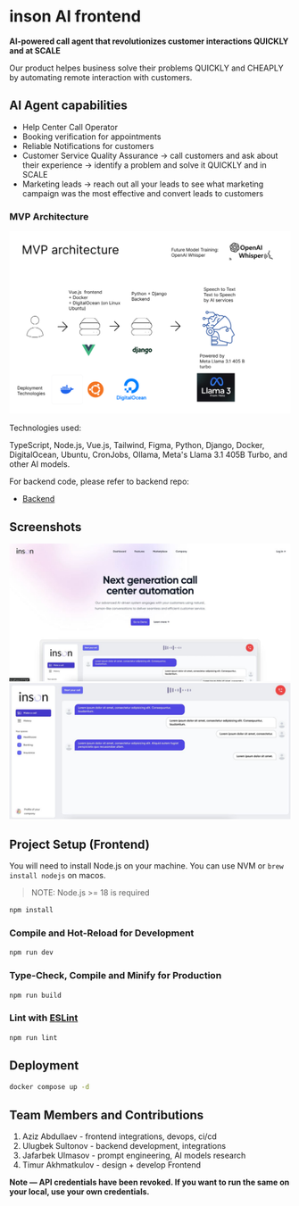# inson AI frontend

**AI-powered call agent that revolutionizes customer interactions QUICKLY and at SCALE**

Our product helpes business solve their problems QUICKLY and CHEAPLY by automating remote interaction with customers.

## AI Agent capabilities

- Help Center Call Operator
- Booking verification for appointments
- Reliable Notifications for customers
- Customer Service Quality Assurance -> call customers and ask about their experience -> identify a problem and solve it QUICKLY and in SCALE
- Marketing leads -> reach out all your leads to see what marketing campaign was the most effective and convert leads to customers

### MVP Architecture

![](https://github.com/azyzz228/insonai-front/blob/main/assets/diagram.png)

Technologies used:

TypeScript, Node.js, Vue.js, Tailwind, Figma, Python, Django, Docker, DigitalOcean, Ubuntu, CronJobs, Ollama, Meta's Llama 3.1 405B Turbo, and other AI models.

For backend code, please refer to backend repo:

- [Backend](https://github.com/azyzz228/insonai-back)

## Screenshots

![](https://github.com/azyzz228/insonai-front/blob/main/assets/hero.jpg)
![](https://github.com/azyzz228/insonai-front/blob/main/assets/dashboard.jpg)

## Project Setup (Frontend)

You will need to install Node.js on your machine. You can use NVM or `brew install nodejs` on macos.

> NOTE: Node.js >= 18 is required

```sh
npm install
```

### Compile and Hot-Reload for Development

```sh
npm run dev
```

### Type-Check, Compile and Minify for Production

```sh
npm run build
```

### Lint with [ESLint](https://eslint.org/)

```sh
npm run lint


```

## Deployment

```sh
docker compose up -d
```

## Team Members and Contributions

1. Aziz Abdullaev - frontend integrations, devops, ci/cd
2. Ulugbek Sultonov - backend development, integrations
3. Jafarbek Ulmasov - prompt engineering, AI models research
4. Timur Akhmatkulov - design + develop Frontend

**Note — API credentials have been revoked. If you want to run the same on your local, use your own credentials.**
